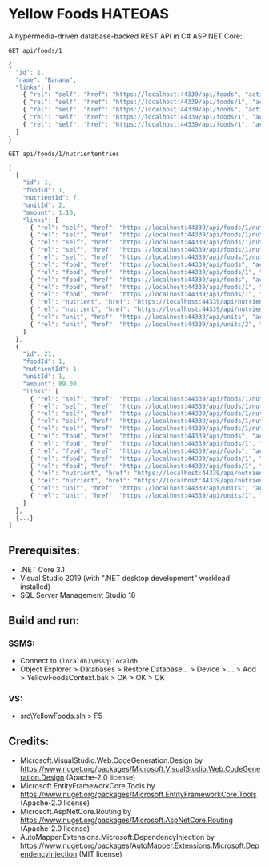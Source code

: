 # Yellow Foods HATEOAS
A hypermedia-driven database-backed REST API in C# ASP.NET Core:
```HTTP
GET api/foods/1
```

```JavaScript
{
  "id": 1,
  "name": "Banana",
  "links": [
    { "rel": "self", "href": "https://localhost:44339/api/foods", "action": "GET" },
    { "rel": "self", "href": "https://localhost:44339/api/foods/1", "action": "GET" },
    { "rel": "self", "href": "https://localhost:44339/api/foods", "action": "POST" },
    { "rel": "self", "href": "https://localhost:44339/api/foods/1", "action": "PUT" },
    { "rel": "self", "href": "https://localhost:44339/api/foods/1", "action": "DELETE" }
  ]
}
```

```HTTP
GET api/foods/1/nutriententries
```

```JavaScript
[
  {
    "id": 1,
    "foodId": 1,
    "nutrientId": 7,
    "unitId": 2,
    "amount": 1.10,
    "links": [
      { "rel": "self", "href": "https://localhost:44339/api/foods/1/nutriententries", "action": "GET" },
      { "rel": "self", "href": "https://localhost:44339/api/foods/1/nutriententries/1", "action": "GET" },
      { "rel": "self", "href": "https://localhost:44339/api/foods/1/nutriententries", "action": "POST"},
      { "rel": "self", "href": "https://localhost:44339/api/foods/1/nutriententries/1", "action": "PUT" },
      { "rel": "self", "href": "https://localhost:44339/api/foods/1/nutriententries/1", "action": "DELETE" },
      { "rel": "food", "href": "https://localhost:44339/api/foods", "action": "GET" },
      { "rel": "food", "href": "https://localhost:44339/api/foods/1", "action": "GET" },
      { "rel": "food", "href": "https://localhost:44339/api/foods", "action": "POST"},
      { "rel": "food", "href": "https://localhost:44339/api/foods/1", "action": "PUT" },
      { "rel": "food", "href": "https://localhost:44339/api/foods/1", "action": "DELETE" },
      { "rel": "nutrient", "href": "https://localhost:44339/api/nutrients", "action": "GET" },
      { "rel": "nutrient", "href": "https://localhost:44339/api/nutrients/7", "action": "GET" },
      { "rel": "unit", "href": "https://localhost:44339/api/units", "action": "GET" },
      { "rel": "unit", "href": "https://localhost:44339/api/units/2", "action": "GET" }
    ]
  },
  {
    "id": 21,
    "foodId": 1,
    "nutrientId": 1,
    "unitId": 1,
    "amount": 89.00,
    "links": [
      { "rel": "self", "href": "https://localhost:44339/api/foods/1/nutriententries", "action": "GET" },
      { "rel": "self", "href": "https://localhost:44339/api/foods/1/nutriententries/21", "action": "GET" },
      { "rel": "self", "href": "https://localhost:44339/api/foods/1/nutriententries", "action": "POST"},
      { "rel": "self", "href": "https://localhost:44339/api/foods/1/nutriententries/21", "action": "PUT" },
      { "rel": "self", "href": "https://localhost:44339/api/foods/1/nutriententries/21", "action": "DELETE" },
      { "rel": "food", "href": "https://localhost:44339/api/foods", "action": "GET" },
      { "rel": "food", "href": "https://localhost:44339/api/foods/1", "action": "GET" },
      { "rel": "food", "href": "https://localhost:44339/api/foods", "action": "POST"},
      { "rel": "food", "href": "https://localhost:44339/api/foods/1", "action": "PUT" },
      { "rel": "food", "href": "https://localhost:44339/api/foods/1", "action": "DELETE" },
      { "rel": "nutrient", "href": "https://localhost:44339/api/nutrients", "action": "GET" },
      { "rel": "nutrient", "href": "https://localhost:44339/api/nutrients/1", "action": "GET" },
      { "rel": "unit", "href": "https://localhost:44339/api/units", "action": "GET" },
      { "rel": "unit", "href": "https://localhost:44339/api/units/1", "action": "GET" }
    ]
  },
  {...}
]
```

## Prerequisites:
- .NET Core 3.1
- Visual Studio 2019 (with ".NET desktop development" workload installed)
- SQL Server Management Studio 18

## Build and run:
### SSMS:
- Connect to `(localdb)\mssqllocaldb`
- Object Explorer > Databases > Restore Database... > Device > ... > Add > YellowFoodsContext.bak > OK > OK > OK
### VS:
- src\YellowFoods.sln > F5

## Credits:
- Microsoft.VisualStudio.Web.CodeGeneration.Design by https://www.nuget.org/packages/Microsoft.VisualStudio.Web.CodeGeneration.Design (Apache-2.0 license)
- Microsoft.EntityFrameworkCore.Tools by https://www.nuget.org/packages/Microsoft.EntityFrameworkCore.Tools (Apache-2.0 license)
- Microsoft.AspNetCore.Routing by https://www.nuget.org/packages/Microsoft.AspNetCore.Routing (Apache-2.0 license)
- AutoMapper.Extensions.Microsoft.DependencyInjection by https://www.nuget.org/packages/AutoMapper.Extensions.Microsoft.DependencyInjection (MIT license)
